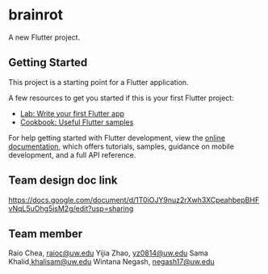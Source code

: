 # brainrot

A new Flutter project.

## Getting Started

This project is a starting point for a Flutter application.

A few resources to get you started if this is your first Flutter project:

- [Lab: Write your first Flutter app](https://docs.flutter.dev/get-started/codelab)
- [Cookbook: Useful Flutter samples](https://docs.flutter.dev/cookbook)

For help getting started with Flutter development, view the
[online documentation](https://docs.flutter.dev/), which offers tutorials,
samples, guidance on mobile development, and a full API reference.


## Team design doc link
https://docs.google.com/document/d/1T0iOJY9nuz2rXwh3XCpeahbepBHFvNqL5uOhg5jsM2g/edit?usp=sharing

## Team member
Raio Chea, raioc@uw.edu
Yijia Zhao, yz0814@uw.edu
Sama Khalid,khalisam@uw.edu
Wintana Negash, negash17@uw.edu
